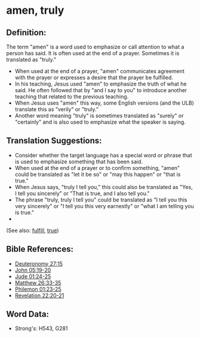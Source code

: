 # amen, truly #

## Definition: ##

The term "amen" is a word used to emphasize or call attention to what a person has said. It is often used at the end of a prayer. Sometimes it is translated as "truly."

* When used at the end of a prayer, "amen" communicates agreement with the prayer or expresses a desire that the prayer be fulfilled.
* In his teaching, Jesus used "amen" to emphasize the truth of what he said. He often followed that by "and I say to you" to introduce another teaching that related to the previous teaching.
* When Jesus uses "amen" this way, some English versions (and the ULB) translate this as "verily" or  "truly."
* Another word meaning "truly" is sometimes translated as "surely" or "certainly" and is also used to emphasize what the speaker is saying.

## Translation Suggestions: ##

* Consider whether the target language has a special word or phrase that is used to emphasize something that has been said.
* When used at the end of a prayer or to confirm something, "amen" could be translated as "let it be so" or "may this happen" or "that is true."
* When Jesus says, "truly I tell you," this could also be translated as "Yes, I tell you sincerely" or "That is true, and I also tell you."
* The phrase "truly, truly I tell you" could be translated as "I tell you this very sincerely" or "I tell you this very earnestly" or "what I am telling you is true."
* 
(See also: [fulfill](../kt/fulfill.md), [true](../kt/true.md))

## Bible References: ##

* [Deuteronomy 27:15](rc://en/tn/help/deu/27/15)
* [John 05:19-20](rc://en/tn/help/jhn/05/19)
* [Jude 01:24-25](rc://en/tn/help/jud/01/24)
* [Matthew 26:33-35](rc://en/tn/help/mat/26/33)
* [Philemon 01:23-25](rc://en/tn/help/phm/01/23)
* [Revelation 22:20-21](rc://en/tn/help/rev/22/20)

## Word Data: ##

* Strong's: H543, G281

